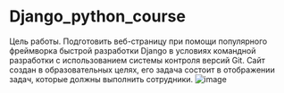 # Django_python_course
Цель работы.
Подготовить веб-страницу при помощи популярного фреймворка быстрой разработки Django в условиях командной разработки с использованием системы контроля версий Git.
Сайт создан в образовательных целях, его задача состоит в отображении задач, которые должны выполнить сотрудники.
![image](https://github.com/HunterBjj/Django_python_course/assets/64096687/219cdd32-6343-4436-8618-f1cd2770e7c6)
